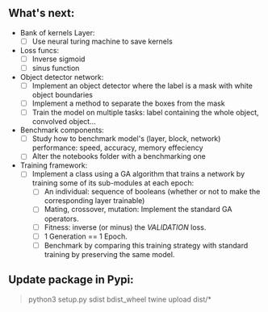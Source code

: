 ## What's next:
* Bank of kernels Layer:
  - [ ] Use neural turing machine to save kernels

* Loss funcs:
  - [ ] Inverse sigmoid
  - [ ] sinus function
  
* Object detector network:
  - [ ] Implement an object detector where the label is a mask with white object boundaries
  - [ ] Implement a method to separate the boxes from the mask
  - [ ] Train the model on multiple tasks: label containing the whole object, convolved object...
  
* Benchmark components:
  - [ ] Study how to benchmark model's (layer, block, network) performance: speed, accuracy, memory effeciency
  - [ ] Alter the notebooks folder with a benchmarking one

* Training framework:
  - [ ] Implement a class using a GA algorithm that trains a network by training some of its sub-modules at each epoch:
      - [ ] An individual: sequence of booleans (whether or not to make the corresponding layer trainable)
      - [ ] Mating, crossover, mutation: Implement the standard GA operators.
      - [ ] Fitness: inverse (or minus) the *VALIDATION* loss.
      - [ ] 1 Generation == 1 Epoch.
      - [ ] Benchmark by comparing this training strategy with standard training by preserving the same model.

## Update package in Pypi:
> python3 setup.py sdist bdist_wheel
> twine upload  dist/*